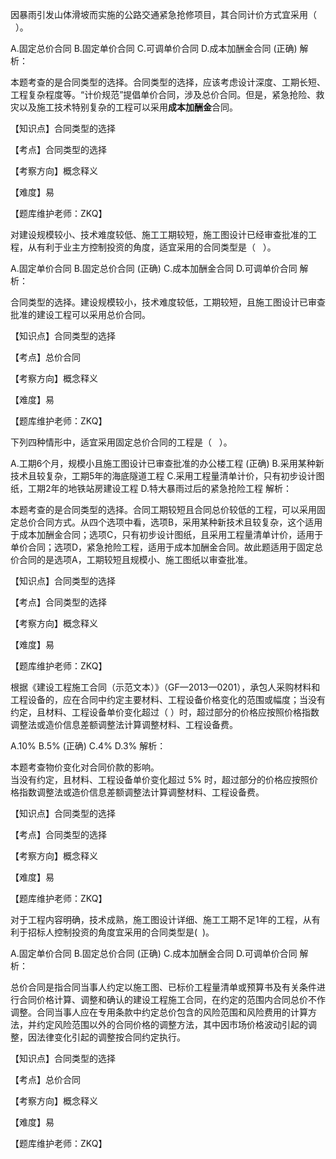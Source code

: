 <p>因暴雨引发山体滑坡而实施的公路交通紧急抢修项目，其合同计价方式宜采用（ &nbsp;&nbsp;）。</p>
A.固定总价合同
B.固定单价合同
C.可调单价合同
D.成本加酬金合同  (正确)
解析：<p>本题考查的是合同类型的选择。合同类型的选择，应该考虑设计深度、工期长短、工程复杂程度等。“计价规范”提倡单价合同，涉及总价合同。但是，紧急抢险、救灾以及施工技术特别复杂的工程可以采用<strong>成本加酬金</strong>合同。</p><p>【知识点】合同类型的选择</p><p>【考点】合同类型的选择</p><p>【考察方向】概念释义</p><p>【难度】易</p><p>【题库维护老师：ZKQ】</p>
<p>对建设规模较小、技术难度较低、施工工期较短，施工图设计已经审查批准的工程，从有利于业主方控制投资的角度，适宜采用的合同类型是（ &nbsp;&nbsp;）。</p>
A.固定单价合同
B.固定总价合同  (正确)
C.成本加酬金合同
D.可调单价合同
解析：<p>合同类型的选择。建设规模较小，技术难度较低，工期较短，且施工图设计已审查批准的建设工程可以采用总价合同。</p><p>【知识点】合同类型的选择</p><p>【考点】总价合同</p><p>【考察方向】概念释义</p><p>【难度】易</p><p>【题库维护老师：ZKQ】</p>
<p>下列四种情形中，适宜采用固定总价合同的工程是（ &nbsp;&nbsp;）。</p>
A.工期6个月，规模小且施工图设计已审查批准的办公楼工程  (正确)
B.采用某种新技术且较复杂，工期5年的海底隧道工程
C.采用工程量清单计价，只有初步设计图纸，工期2年的地铁站房建设工程
D.特大暴雨过后的紧急抢险工程
解析：<p>本题考查的是合同类型的选择。合同工期较短且合同总价较低的工程，可以采用固定总价合同方式。从四个选项中看，选项B，采用某种新技术且较复杂，这个适用于成本加酬金合同；选项C，只有初步设计图纸，且采用工程量清单计价，适用于单价合同；选项D，紧急抢险工程，适用于成本加酬金合同。故此题适用于固定总价合同的是选项A，工期较短且规模小、施工图纸以审查批准。</p><p>【知识点】合同类型的选择</p><p>【考点】合同类型的选择</p><p>【考察方向】概念释义&nbsp;&nbsp;&nbsp;&nbsp;</p><p>【难度】易</p><p>【题库维护老师：ZKQ】</p>
<p>根据《建设工程施工合同（示范文本）》（GF—2013—0201），承包人采购材料和工程设备的，应在合同中约定主要材料、工程设备价格变化的范围或幅度；当没有约定，且材料、工程设备单价变化超过（ ）时，超过部分的价格应按照价格指数调整法或造价信息差额调整法计算调整材料、工程设备费。</p>
A.10%
B.5%  (正确)
C.4%
D.3%
解析：<p>本题考查物价变化对合同价款的影响。 <br/>当没有约定，且材料、工程设备单价变化超过 5% 时，超过部分的价格应按照价格指数调整法或造价信息差额调整法计算调整材料、工程设备费。</p><p>【知识点】合同类型的选择</p><p>【考点】合同类型的选择</p><p>【考察方向】概念释义</p><p>【难度】易</p><p>【题库维护老师：ZKQ】</p>
<p>对于工程内容明确，技术成熟，施工图设计详细、施工工期不足1年的工程，从有利于招标人控制投资的角度宜采用的合同类型是( &nbsp;)。</p>
A.固定单价合同
B.固定总价合同  (正确)
C.成本加酬金合同
D.可调单价合同
解析：<p>总价合同是指合同当事人约定以施工图、已标价工程量清单或预算书及有关条件进行合同价格计算、调整和确认的建设工程施工合同，在约定的范围内合同总价不作调整。合同当事人应在专用条款中约定总价包含的风险范围和风险费用的计算方法，并约定风险范围以外的合同价格的调整方法，其中因市场价格波动引起的调整，因法律变化引起的调整按合同约定执行。</p><p>【知识点】合同类型的选择</p><p>【考点】总价合同</p><p>【考察方向】概念释义</p><p>【难度】易</p><p>【题库维护老师：ZKQ】</p>
